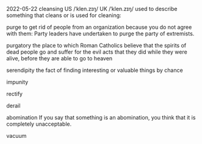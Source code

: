 2022-05-22
cleansing
US  /ˈklen.zɪŋ/ UK  /ˈklen.zɪŋ/
used to describe something that cleans or is used for cleaning:

purge
to get rid of people from an organization because you do not agree with them:
Party leaders have undertaken to purge the party of extremists.

purgatory
the place to which Roman Catholics believe that the spirits of dead people go and suffer for the evil acts that they did while they were alive, before they are able to go to heaven

serendipity
the fact of finding interesting or valuable things by chance

impunity

rectify

derail

abomination
If you say that something is an abomination, you think that it is completely unacceptable.

vacuum
